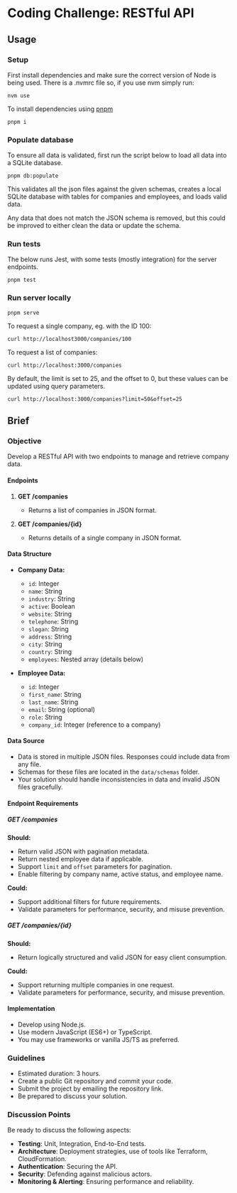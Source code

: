 
# Coding Challenge: RESTful API

## Usage

### Setup

First install dependencies and make sure the correct version of Node is being used. There is a .nvmrc file so, if you use nvm simply run:

```shell
nvm use 
```

To install dependencies using [pnpm](https://pnpm.io/)

```shell
pnpm i
```

### Populate database

To ensure all data is validated, first run the script below to load all data into a SQLite database.

```shell
pnpm db:populate
```

This validates all the json files against the given schemas, creates a local SQLite database with tables for companies and employees, and loads valid data.

Any data that does not match the JSON schema is removed, but this could be improved to either clean the data or update the schema.

### Run tests

The below runs Jest, with some tests (mostly integration) for the server endpoints.

```shell
pnpm test
```

### Run server locally

```shell
pnpm serve
```

To request a single company, eg. with the ID 100:

```shell
curl http://localhost3000/companies/100
```

To request a list of companies:

```shell
curl http://localhost:3000/companies
```

By default, the limit is set to 25, and the offset to 0, but these values can be updated using query parameters.

```shell
curl http://localhost:3000/companies?limit=50&offset=25
```

## Brief

### Objective

Develop a RESTful API with two endpoints to manage and retrieve company data.

#### Endpoints

1.  **GET /companies**
    
    -   Returns a list of companies in JSON format.
2.  **GET /companies/{id}**
    
    -   Returns details of a single company in JSON format.

#### Data Structure

-   **Company Data:**
    
    -   `id`: Integer
    -   `name`: String
    -   `industry`: String
    -   `active`: Boolean
    -   `website`: String
    -   `telephone`: String
    -   `slogan`: String
    -   `address`: String
    -   `city`: String
    -   `country`: String
    -   `employees`: Nested array (details below)
-   **Employee Data:**
    
    -   `id`: Integer
    -   `first_name`: String
    -   `last_name`: String
    -   `email`: String (optional)
    -   `role`: String
    -   `company_id`: Integer (reference to a company)

#### Data Source

-   Data is stored in multiple JSON files. Responses could include data from any file.
-   Schemas for these files are located in the `data/schemas` folder.
-   Your solution should handle inconsistencies in data and invalid JSON files gracefully.

#### Endpoint Requirements

##### GET /companies

**Should:**

-   Return valid JSON with pagination metadata.
-   Return nested employee data if applicable.
-   Support `limit` and `offset` parameters for pagination.
-   Enable filtering by company name, active status, and employee name.

**Could:**

-   Support additional filters for future requirements.
-   Validate parameters for performance, security, and misuse prevention.

##### GET /companies/{id}

**Should:**

-   Return logically structured and valid JSON for easy client consumption.

**Could:**

-   Support returning multiple companies in one request.
-   Validate parameters for performance, security, and misuse prevention.

#### Implementation

-   Develop using Node.js.
-   Use modern JavaScript (ES6+) or TypeScript.
-   You may use frameworks or vanilla JS/TS as preferred.

### Guidelines

-   Estimated duration: 3 hours.
-   Create a public Git repository and commit your code.
-   Submit the project by emailing the repository link.
-   Be prepared to discuss your solution.

### Discussion Points

Be ready to discuss the following aspects:

-   **Testing**: Unit, Integration, End-to-End tests.
-   **Architecture**: Deployment strategies, use of tools like Terraform, CloudFormation.
-   **Authentication**: Securing the API.
-   **Security**: Defending against malicious actors.
-   **Monitoring & Alerting**: Ensuring performance and reliability.
